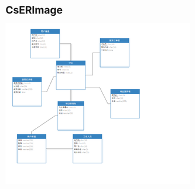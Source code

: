 # CsERImage
![](https://github.com/f12347/CsERImage/blob/main/ER/%E7%A4%BE%E5%8C%BA%E6%9C%8D%E5%8A%A1ER%E6%95%B0%E6%8D%AE%E5%BB%BA%E6%A8%A1.png)
